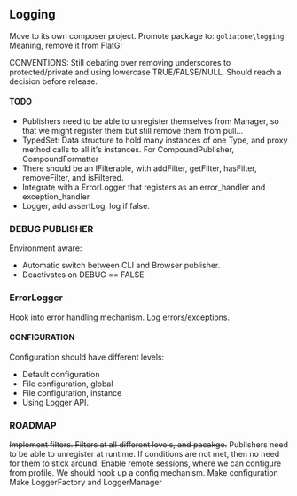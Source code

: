 ## Logging ##

Move to its own composer project. Promote package to:
`goliatone\logging`
Meaning, remove it from FlatG!

CONVENTIONS:
Still debating over removing underscores to protected/private and using lowercase TRUE/FALSE/NULL.
Should reach a decision before release.

#### TODO ####

- Publishers need to be able to unregister themselves from Manager, so that we might register them but still remove them
from pull...
- TypedSet: Data structure to hold many instances of one Type, and proxy method calls to all it's instances. For CompoundPublisher, CompoundFormatter
- There should be an IFilterable, with addFilter, getFilter, hasFilter, removeFilter, and isFiltered.
- Integrate with a ErrorLogger that registers as an error_handler and exception_handler
- Logger, add assertLog, log if false.


### DEBUG PUBLISHER ###
Environment aware:
- Automatic switch between CLI and Browser publisher.
- Deactivates on DEBUG == FALSE

### ErrorLogger ###
Hook into error handling mechanism. Log errors/exceptions.


#### CONFIGURATION ####
Configuration should have different levels:
- Default configuration
- File configuration, global
- File configuration, instance
- Using Logger API.


### ROADMAP ###
~~Implement filters. Filters at all different levels, and pacakge.~~
Publishers need to be able to unregister at runtime. If conditions are not met, then no need for them to stick around.
Enable remote sessions, where we can configure from profile. We should hook up
a config mechanism.
Make configuration
Make LoggerFactory and LoggerManager


